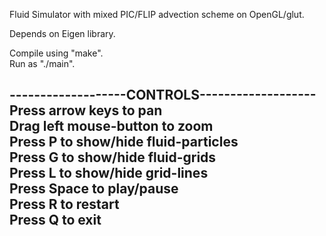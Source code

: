 Fluid Simulator with mixed PIC/FLIP advection scheme on OpenGL/glut.   

Depends on Eigen library.  

Compile using "make".  
Run as "./main".  

-------------------CONTROLS-------------------  
Press arrow keys to pan  
Drag left mouse-button to zoom  
Press P to show/hide fluid-particles  
Press G to show/hide fluid-grids  
Press L to show/hide grid-lines  
Press Space to play/pause  
Press R to restart  
Press Q to exit  
----------------------------------------------

